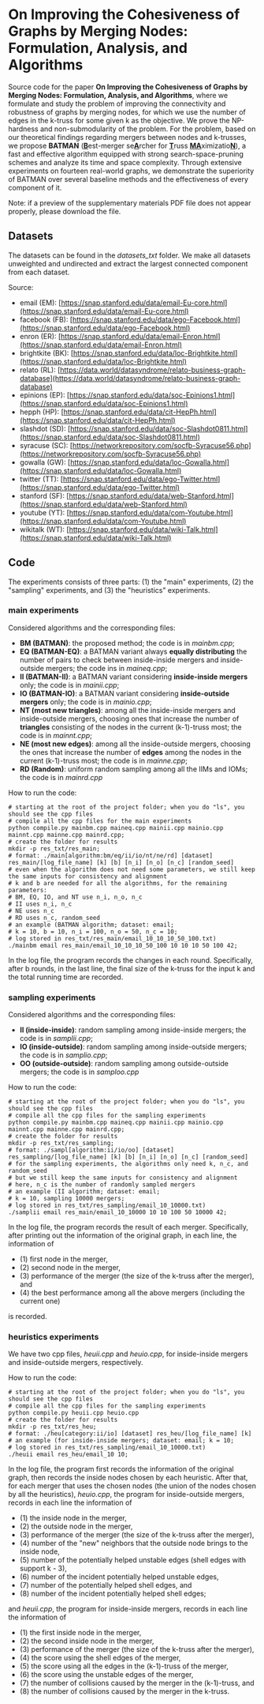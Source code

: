 # On Improving the Cohesiveness of Graphs by Merging Nodes: Formulation, Analysis, and Algorithms

Source code for the paper **On Improving the Cohesiveness of Graphs by Merging Nodes: Formulation, Analysis, and Algorithms**, where we formulate and study the problem of improving the connectivity and robustness of graphs by merging nodes, for which we use the number of edges in the k-truss for some given k as the objective.
We prove the NP-hardness and non-submodularity of the problem.
For the problem, based on our theoretical findings regarding mergers between nodes and k-trusses, we propose **BATMAN** 
(<ins><strong>B</strong></ins>est-merger se<ins><strong>A</strong></ins>rcher for <ins><strong>T</strong></ins>russ <ins><strong>MA</strong></ins>ximizatio<ins><strong>N</strong></ins>), a fast and effective algorithm equipped with strong search-space-pruning schemes and analyze its time and space complexity.
Through extensive experiments on fourteen real-world graphs, we demonstrate the superiority of BATMAN over several baseline methods and the effectiveness of every component of it. 

Note: if a preview of the supplementary materials PDF file does not appear properly, please download the file.

## Datasets

The datasets can be found in the *datasets_txt* folder.
We make all datasets unweighted and undirected and extract the largest connected component from each dataset.

Source:

- email (EM): [https://snap.stanford.edu/data/email-Eu-core.html](https://snap.stanford.edu/data/email-Eu-core.html)
- facebook (FB): [https://snap.stanford.edu/data/ego-Facebook.html](https://snap.stanford.edu/data/ego-Facebook.html)
- enron (ER): [https://snap.stanford.edu/data/email-Enron.html](https://snap.stanford.edu/data/email-Enron.html)
- brightkite (BK): [https://snap.stanford.edu/data/loc-Brightkite.html](https://snap.stanford.edu/data/loc-Brightkite.html)
- relato (RL): [https://data.world/datasyndrome/relato-business-graph-database](https://data.world/datasyndrome/relato-business-graph-database)
- epinions (EP): [https://snap.stanford.edu/data/soc-Epinions1.html](https://snap.stanford.edu/data/soc-Epinions1.html)
- hepph (HP): [https://snap.stanford.edu/data/cit-HepPh.html](https://snap.stanford.edu/data/cit-HepPh.html)
- slashdot (SD): [https://snap.stanford.edu/data/soc-Slashdot0811.html](https://snap.stanford.edu/data/soc-Slashdot0811.html) 
- syracuse (SC): [https://networkrepository.com/socfb-Syracuse56.php](https://networkrepository.com/socfb-Syracuse56.php)
- gowalla (GW): [https://snap.stanford.edu/data/loc-Gowalla.html](https://snap.stanford.edu/data/loc-Gowalla.html)
- twitter (TT): [https://snap.stanford.edu/data/ego-Twitter.html](https://snap.stanford.edu/data/ego-Twitter.html)
- stanford (SF): [https://snap.stanford.edu/data/web-Stanford.html](https://snap.stanford.edu/data/web-Stanford.html)
- youtube (YT): [https://snap.stanford.edu/data/com-Youtube.html](https://snap.stanford.edu/data/com-Youtube.html)
- wikitalk (WT): [https://snap.stanford.edu/data/wiki-Talk.html](https://snap.stanford.edu/data/wiki-Talk.html)

## Code

The experiments consists of three parts: 
(1) the "main" experiments, (2) the "sampling" experiments, and (3) the "heuristics" experiments.   

### main experiments

Considered algorithms and the corresponding files:

- **BM (BATMAN)**: the proposed method; the code is in *mainbm.cpp*;
- **EQ (BATMAN-EQ)**: a BATMAN variant always **equally distributing** the number of pairs to check between inside-inside mergers and inside-outside mergers; the code ins in *maineq.cpp*;
- **II (BATMAN-II)**: a BATMAN variant considering **inside-inside mergers** only; the code is in *mainii.cpp*;
- **IO (BATMAN-IO)**: a BATMAN variant considering **inside-outside mergers** only; the code is in *mainio.cpp*;
- **NT (most new triangles)**: among all the inside-inside mergers and inside-outside mergers, choosing ones that increase the number of **triangles** consisting of the nodes in the current (k-1)-truss most; the code is in *mainnt.cpp*;
- **NE (most new edges)**: among all the inside-outside mergers, choosing the ones that increase the number of **edges** among the nodes in the current (k-1)-truss most; the code is in *mainne.cpp*;
- **RD (Random)**: uniform random sampling among all the IIMs and IOMs; the code is in *mainrd.cpp*

How to run the code:

	# starting at the root of the project folder; when you do "ls", you should see the cpp files
	# compile all the cpp files for the main experiments
	python compile.py mainbm.cpp maineq.cpp mainii.cpp mainio.cpp mainnt.cpp mainne.cpp mainrd.cpp;
	# create the folder for results
	mkdir -p res_txt/res_main;
	# format: ./main[algorithm:bm/eq/ii/io/nt/ne/rd] [dataset] res_main/[log_file_name] [k] [b] [n_i] [n_o] [n_c] [random_seed]
	# even when the algorithm does not need some parameters, we still keep the same inputs for consistency and alignment
	# k and b are needed for all the algorithms, for the remaining parameters:
	# BM, EQ, IO, and NT use n_i, n_o, n_c
	# II uses n_i, n_c		
	# NE uses n_c
	# RD uses n_c, random_seed
	# an example (BATMAN algorithm; dataset: email;
	# k = 10, b = 10, n_i = 100, n_o = 50, n_c = 10;
	# log stored in res_txt/res_main/email_10_10_10_50_100.txt)
	./mainbm email res_main/email_10_10_10_50_100 10 10 10 50 100 42;

In the log file, the program records the changes in each round.
Specifically, after b rounds, in the last line, the final size of the k-truss for the input k and the total running time are recorded.

### sampling experiments

Considered algorithms and the corresponding files:

- **II (inside-inside)**: random sampling among inside-inside mergers; the code is in *samplii.cpp*;
- **IO (inside-outside)**: random sampling among inside-outside mergers; the code is in *samplio.cpp*;
- **OO (outside-outside)**: random sampling among outside-outside mergers; the code is in *samploo.cpp*

How to run the code:

	# starting at the root of the project folder; when you do "ls", you should see the cpp files
	# compile all the cpp files for the sampling experiments
	python compile.py mainbm.cpp maineq.cpp mainii.cpp mainio.cpp mainnt.cpp mainne.cpp mainrd.cpp;
	# create the folder for results
	mkdir -p res_txt/res_sampling;
	# format: ./sampl[algorithm:ii/io/oo] [dataset] res_sampling/[log_file_name] [k] [b] [n_i] [n_o] [n_c] [random_seed]
	# for the sampling experiments, the algorithms only need k, n_c, and random_seed
	# but we still keep the same inputs for consistency and alignment
	# here, n_c is the number of randomly sampled mergers		
	# an example (II algorithm; dataset: email;
	# k = 10, sampling 10000 mergers;
	# log stored in res_txt/res_sampling/email_10_10000.txt)
	./samplii email res_main/email_10_10000 10 10 100 50 10000 42;

In the log file, the program records the result of each merger.
Specifically, after printing out the information of the original graph,
in each line, the information of 

- (1) first node in the merger,
- (2) second node in the merger,
- (3) performance of the merger (the size of the k-truss after the merger), and
- (4) the best performance among all the above mergers (including the current one)

is recorded.

### heuristics experiments

We have two cpp files, *heuii.cpp* and *heuio.cpp*, for inside-inside mergers and inside-outside mergers, respectively.

How to run the code:

	# starting at the root of the project folder; when you do "ls", you should see the cpp files
	# compile all the cpp files for the sampling experiments
	python compile.py heuii.cpp heuio.cpp
	# create the folder for results
	mkdir -p res_txt/res_heu;
	# format: ./heu[category:ii/io] [dataset] res_heu/[log_file_name] [k]	
	# an example (for inside-inside mergers; dataset: email; k = 10;
	# log stored in res_txt/res_sampling/email_10_10000.txt)
	./heuii email res_heu/email_10 10;

In the log file, the program first records the information of the original graph,
then records the inside nodes chosen by each heuristic.
After that, for each merger that uses the chosen nodes (the union of the nodes chosen by all the heuristics),
*heuio.cpp*, the program for inside-outside mergers, records in each line the information of

- (1) the inside node in the merger,
- (2) the outside node in the merger,
- (3) performance of the merger (the size of the k-truss after the merger),
- (4) number of the "new" neighbors that the outside node brings to the inside node, 
- (5) number of the potentially helped unstable edges (shell edges with support k - 3),
- (6) number of the incident potentially helped unstable edges,
- (7) number of the potentially helped shell edges, and
- (8) number of the incident potentially helped shell edges;

and *heuii.cpp*, the program for inside-inside mergers, records in each line the information of

- (1) the first inside node in the merger,
- (2) the second inside node in the merger,
- (3) performance of the merger (the size of the k-truss after the merger),
- (4) the score using the shell edges of the merger, 
- (5) the score using all the edges in the (k-1)-truss of the merger,
- (6) the score using the unstable edges of the merger,
- (7) the number of collisions caused by the merger in the (k-1)-truss, and
- (8) the number of collisions caused by the merger in the k-truss. 

